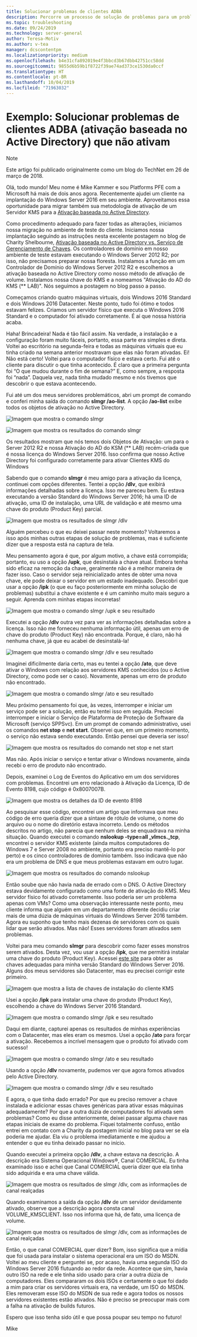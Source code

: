 ```yaml
---
title: Solucionar problemas de clientes ADBA
description: Percorre um processo de solução de problemas para um problema de ativação do Windows
ms.topic: troubleshooting
ms.date: 09/24/2019
ms.technology: server-general
author: Teresa-Motiv
ms.author: v-tea
manager: dcscontentpm
ms.localizationpriority: medium
ms.openlocfilehash: b4e31cfa892019e4f3bbcd3b67dbb42751cc58dd
ms.sourcegitcommit: 9855d6b59b1f8722f39ae74ad373ce1530da0ccf
ms.translationtype: HT
ms.contentlocale: pt-BR
ms.lasthandoff: 10/04/2019
ms.locfileid: "71963032"
---
```

# <a name="example-troubleshooting-active-directory-based-activation-adba-clients-that-do-not-activate"></a>Exemplo: Solucionar problemas de clientes ADBA (ativação baseada no Active Directory) que não ativam

> [!NOTE]
> Este artigo foi publicado originalmente como um blog do TechNet em 26 de março de 2018.

Olá, todo mundo! Meu nome é Mike Kammer e sou Platforms PFE com a Microsoft há mais de dois anos agora. Recentemente ajudei um cliente na implantação do Windows Server 2016 em seu ambiente. Aproveitamos essa oportunidade para migrar também sua metodologia de ativação de um Servidor KMS para a [Ativação baseada no Active Directory](https://docs.microsoft.com/previous-versions/windows/hh852637(v=win.10)).

Como procedimento adequado para fazer todas as alterações, iniciamos nossa migração no ambiente de teste do cliente. Iniciamos nossa implantação seguindo as instruções nesta excelente postagem no blog de Charity Shelbourne, [Ativação baseada no Active Directory vs. Serviço de Gerenciamento de Chaves](https://techcommunity.microsoft.com/t5/Core-Infrastructure-and-Security/Active-Directory-Based-Activation-vs-Key-Management-Services/ba-p/256016). Os controladores de domínio em nosso ambiente de teste estavam executando o Windows Server 2012 R2; por isso, não precisamos preparar nossa floresta. Instalamos a função em um Controlador de Domínio do Windows Server 2012 R2 e escolhemos a ativação baseada no Active Directory como nosso método de ativação de volume. Instalamos nossa chave do KMS e a nomeamos "Ativação do AD do KMS (** LAB)". Nós seguimos a postagem no blog passo a passo.

Começamos criando quatro máquinas virtuais, dois Windows 2016 Standard e dois Windows 2016 Datacenter. Neste ponto, tudo foi ótimo e todos estavam felizes. Criamos um servidor físico que executa o Windows 2016 Standard e o computador foi ativado corretamente. É aí que nossa história acaba.

Haha! Brincadeira! Nada é tão fácil assim. Na verdade, a instalação e a configuração foram muito fáceis, portanto, essa parte era simples e direta. Voltei ao escritório na segunda-feira e todas as máquinas virtuais que eu tinha criado na semana anterior mostravam que elas não foram ativadas. Ei! Não está certo! Voltei para o computador físico e estava certo. Fui até o cliente para discutir o que tinha acontecido. É claro que a primeira pergunta foi “O que mudou durante o fim de semana?” E, como sempre, a resposta foi “nada”. Daquela vez, nada tinha mudado mesmo e nós tivemos que descobrir o que estava acontecendo.

Fui até um dos meus servidores problemáticos, abri um prompt de comando e conferi minha saída do comando **slmgr /ao-list**. A opção **/ao-list** exibe todos os objetos de ativação no Active Directory.

![Imagem que mostra o comando slmgr](./media/032618_1700_Troubleshoo1.png)

![Imagem que mostra os resultados do comando slmgr](./media/032618_1700_Troubleshoo2.png)

Os resultados mostram que nós temos dois Objetos de Ativação: um para o Server 2012 R2 e nossa Ativação do AD do KSM (** LAB) recém-criada que é nossa licença do Windows Server 2016. Isso confirma que nosso Active Directory foi configurado corretamente para ativar Clientes KMS do Windows

Sabendo que o comando **slmgr** é meu amigo para a ativação da licença, continuei com opções diferentes. Tentei a opção **/dlv**, que exibirá informações detalhadas sobre a licença. Isso me pareceu bem. Eu estava executando a versão Standard do Windows Server 2016; há uma ID de ativação, uma ID de instalação, uma URL de validação e até mesmo uma chave do produto (Product Key) parcial.

![Imagem que mostra os resultados de slmgr /dlv](./media/ActivationTroubleshoot2b.jpg)

Alguém percebeu o que eu deixei passar neste momento? Voltaremos a isso após minhas outras etapas de solução de problemas, mas é suficiente dizer que a resposta está na captura de tela.

Meu pensamento agora é que, por algum motivo, a chave está corrompida; portanto, eu uso a opção **/upk**, que desinstala a chave atual. Embora tenha sido eficaz na remoção da chave, geralmente não é a melhor maneira de fazer isso. Caso o servidor seja reinicializado antes de obter uma nova chave, ele pode deixar o servidor em um estado inadequado. Descobri que usar a opção **/ipk** (o que eu faço posteriormente em minha solução de problemas) substitui a chave existente e é um caminho muito mais seguro a seguir. Aprenda com minhas etapas incorretas!

![Imagem que mostra o comando slmgr /upk e seu resultado](./media/032618_1700_Troubleshoo3.png)

Executei a opção **/dlv** outra vez para ver as informações detalhadas sobre a licença. Isso não me forneceu nenhuma informação útil, apenas um erro de chave do produto (Product Key) não encontrada. Porque, é claro, não há nenhuma chave, já que eu acabei de desinstalá-la!

![Imagem que mostra o comando slmgr /dlv e seu resultado](./media/032618_1700_Troubleshoo4.png)

Imaginei dificilmente daria certo, mas eu tentei a opção **/ato**, que deve ativar o Windows com relação aos servidores KMS conhecidos (ou o Active Directory, como pode ser o caso). Novamente, apenas um erro de produto não encontrado.

![Imagem que mostra o comando slmgr /ato e seu resultado](./media/032618_1700_Troubleshoo5.png)

Meu próximo pensamento foi que, às vezes, interromper e iniciar um serviço pode ser a solução, então eu tentei isso em seguida. Precisei interromper e iniciar o Serviço de Plataforma de Proteção de Software da Microsoft (serviço SPPSvc). Em um prompt de comando administrativo, usei os comandos **net stop** e **net start**. Observei que, em um primeiro momento, o serviço não estava sendo executando. Então pensei que deveria ser isso!

![Imagem que mostra os resultados do comando net stop e net start](./media/032618_1700_Troubleshoo6.png)

Mas não. Após iniciar o serviço e tentar ativar o Windows novamente, ainda recebi o erro de produto não encontrado.

Depois, examinei o Log de Eventos do Aplicativo em um dos servidores com problemas. Encontrei um erro relacionado à Ativação da Licença, ID de Evento 8198, cujo código é 0x8007007B.

![Imagem que mostra os detalhes da ID de evento 8198](./media/032618_1700_Troubleshoo7.png)

Ao pesquisar esse código, encontrei um artigo que informava que meu código de erro queria dizer que a sintaxe de rótulo de volume, o nome do arquivo ou o nome do diretório estava incorreto. Lendo os métodos descritos no artigo, não parecia que nenhum deles se enquadrava na minha situação. Quando executei o comando **nslookup -type=all _vlmcs._tcp**, encontrei o servidor KMS existente (ainda muitos computadores do Windows 7 e Server 2008 no ambiente, portanto era preciso mantê-lo por perto) e os cinco controladores de domínio também. Isso indicava que não era um problema de DNS e que meus problemas estavam em outro lugar.

![Imagem que mostra os resultados do comando nslookup](./media/032618_1700_Troubleshoo8.png)

Então soube que não havia nada de errado com o DNS. O Active Directory estava devidamente configurado como uma fonte de ativação do KMS. Meu servidor físico foi ativado corretamente. Isso poderia ser um problema apenas com VMs? Como uma observação interessante neste ponto, meu cliente informa que alguém em um departamento diferente decidiu criar mais de uma dúzia de máquinas virtuais do Windows Server 2016 também. Agora eu suponho que tenho mais dezenas de servidores com os quais lidar que serão ativados. Mas não! Esses servidores foram ativados sem problemas.

Voltei para meu comando **slmgr** para descobrir como fazer esses monstros serem ativados. Desta vez, vou usar a opção **/ipk**, que me permitirá instalar uma chave do produto (Product Key). Acessei [este site](https://docs.microsoft.com/previous-versions/windows/it-pro/windows-server-2012-R2-and-2012/jj612867(v=ws.11)) para obter as chaves adequadas para minha versão Standard do Windows Server 2016. Alguns dos meus servidores são Datacenter, mas eu precisei corrigir este primeiro.

![Imagem que mostra a lista de chaves de instalação do cliente KMS](./media/032618_1700_Troubleshoo9.png)

Usei a opção **/ipk** para instalar uma chave do produto (Product Key), escolhendo a chave do Windows Server 2016 Standard.

![Imagem que mostra o comando slmgr /ipk e seu resultado](./media/032618_1700_Troubleshoo10.png)

Daqui em diante, capturei apenas os resultados de minhas experiências com o Datacenter, mas eles eram os mesmos. Usei a opção **/ato** para forçar a ativação. Recebemos a incrível mensagem que o produto foi ativado com sucesso!

![Imagem que mostra o comando slmgr /ato e seu resultado](./media/032618_1700_Troubleshoo11.png)

Usando a opção **/dlv** novamente, pudemos ver que agora fomos ativados pelo Active Directory.

![Imagem que mostra o comando slmgr /dlv e seu resultado](./media/032618_1700_Troubleshoo12.png)

E agora, o que tinha dado errado? Por que eu preciso remover a chave instalada e adicionar essas chaves genéricas para ativar essas máquinas adequadamente? Por que a outra dúzia de computadores foi ativada sem problemas? Como eu disse anteriormente, deixei passar alguma chave nas etapas iniciais de exame do problema. Fiquei totalmente confuso, então entrei em contato com a Charity da postagem inicial no blog para ver se ela poderia me ajudar. Ela viu o problema imediatamente e me ajudou a entender o que eu tinha deixado passar no início.

Quando executei a primeira opção **/dlv**, a chave estava na descrição. A descrição era Sistema Operacional Windows®, Canal COMERCIAL. Eu tinha examinado isso e achei que Canal COMERCIAL queria dizer que ela tinha sido adquirida e era uma chave válida.

![Imagem que mostra os resultados de slmgr /dlv, com as informações de canal realçadas](./media/032618_1700_Troubleshoo13.png)

Quando examinamos a saída da opção **/dlv** de um servidor devidamente ativado, observe que a descrição agora consta canal VOLUME_KMSCLIENT. Isso nos informa que há, de fato, uma licença de volume.

![Imagem que mostra os resultados de slmgr /dlv, com as informações de canal realçadas](./media/032618_1700_Troubleshoo14.png)

Então, o que canal COMERCIAL quer dizer? Bom, isso significa que a mídia que foi usada para instalar o sistema operacional era um ISO do MSDN. Voltei ao meu cliente e perguntei se, por acaso, havia uma segunda ISO do Windows Server 2016 flutuando ao redor da rede. Acontece que sim, havia outro ISO na rede e ele tinha sido usado para criar a outra dúzia de computadores. Eles compararam os dois ISOs e certamente o que foi dado a mim para criar os servidores virtuais era, na verdade, um ISO do MSDN. Eles removeram esse ISO do MSDN de sua rede e agora todos os nossos servidores existentes estão ativados. Não é preciso se preocupar mais com a falha na ativação de builds futuros.

Espero que isso tenha sido útil e que possa poupar seu tempo no futuro!

Mike
